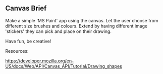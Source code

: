 ## Canvas Brief

Make a simple 'MS Paint' app using the canvas. Let the user choose from different size brushes and colours. Extend by having different image 'stickers' they can pick and place on their drawing.

Have fun, be creative!


Resources:

https://developer.mozilla.org/en-US/docs/Web/API/Canvas_API/Tutorial/Drawing_shapes
